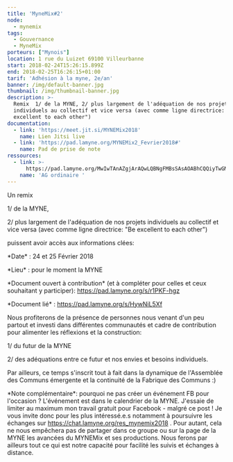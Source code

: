 ```yaml
---
title: 'MyneMix#2'
node:
  - mynemix
tags:
  - Gouvernance
  - MyneMix
porteurs: ["Mynois"]
location: 1 rue du Luizet 69100 Villeurbanne
start: 2018-02-24T15:26:15.899Z
end: 2018-02-25T16:26:15+01:00
tarif: 'Adhésion à la myne, 2e/an'
banner: /img/default-banner.jpg
thumbnail: /img/thumbnail-banner.jpg
description: >-
  Remix  1/ de la MYNE, 2/ plus largement de l'adéquation de nos projets
  individuels au collectif et vice versa (avec comme ligne directrice: "Be
  excellent to each other") 
documentation:
  - link: 'https://meet.jit.si/MYNEMix2018'
    name: Lien Jitsi live
  - link: 'https://pad.lamyne.org/MYNEMix2_Fevrier2018#'
    name: Pad de prise de note
ressources:
  - link: >-
      https://pad.lamyne.org/MwIwTAnAZgjArAQwLQBNgFMBsSAsAOABhCQQiyTwGMB2GECGaveBIA==#
    name: 'AG ordinaire '
---
```

Un remix

1/ de la MYNE,

2/ plus largement de l'adéquation de nos projets individuels au collectif et vice versa (avec comme ligne directrice: "Be excellent to each other")

puissent avoir accès aux informations clées:

\*Date\* : 24 et 25 Février 2018

\*Lieu\* : pour le moment la MYNE

\*Document ouvert à contribution\* (et à compléter pour celles et ceux souhaitant y participer): https://pad.lamyne.org/s/r1PKF-hgz

\*Document lié\* : https://pad.lamyne.org/s/HywNiL5Xf

Nous profiterons de la présence de personnes nous venant d'un peu partout et investi dans différentes communautés et cadre de contribution pour alimenter les réflexions et la construction:

1/ du futur de la MYNE

2/ des adéquations entre ce futur et nos envies et besoins individuels.

Par ailleurs, ce temps s'inscrit tout à fait dans la dynamique de l'Assemblée des Communs émergente et la continuité de la Fabrique des Communs :)

\*Note complémentaire\*: pourquoi ne pas créer un événement FB pour l'occasion ? L'événement est dans le calendrier de la MYNE. J'essaie de limiter au maximum mon travail gratuit pour Facebook - malgré ce post ! Je vous invite donc pour les plus intéressé.e.s notamment à poursuivre les échanges sur https://chat.lamyne.org/res_mynemix2018 . Pour autant, cela ne nous empêchera pas de partager dans ce groupe ou sur la page de la MYNE les avancées du MYNEMix et ses productions. Nous ferons par ailleurs tout ce qui est notre capacité pour facilité les suivis et échanges à distance.
